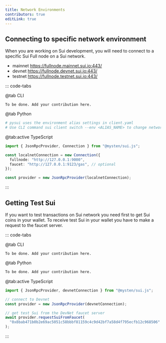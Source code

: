 ```yaml
---
title: Network Environments
contributors: true
editLink: true
---
```


## Connecting to specific network environment

When you are working on Sui development, you will need to connect to a specific Sui Full node on a Sui network.

- mainnet https://fullnode.mainnet.sui.io:443/
- devnet https://fullnode.devnet.sui.io:443/
- testnet https://fullnode.testnet.sui.io:443/

::: code-tabs

@tab CLI

```shell
To be done. Add your contribution here.
```

@tab Python

```python
# pysui uses the environment alias settings in client.yaml
# Use CLI command sui client switch --env <ALIAS_NAME> to change network
```

@tab:active TypeScript

```ts
import { JsonRpcProvider, Connection } from "@mysten/sui.js";

const localnetConnection = new Connection({
  fullnode: "http://127.0.0.1:9000",
  faucet: "http://127.0.0.1:9123/gas", // optional
});

const provider = new JsonRpcProvider(localnetConnection);
```

:::

## Getting Test Sui

If you want to test transactions on Sui network you need first to get Sui coins in your wallet. To receive test Sui in your wallet you have to make a request to the faucet server.

::: code-tabs

@tab CLI

```shell
To be done. Add your contribution here.
```

@tab Python

```python
To be done. Add your contribution here.
```

@tab:active TypeScript

```ts
import { JsonRpcProvider, devnetConnection } from "@mysten/sui.js";

// connect to Devnet
const provider = new JsonRpcProvider(devnetConnection);

// get test Sui from the DevNet faucet server
await provider.requestSuiFromFaucet(
  "0x8bab471b0b2e69ac5051c58bbbf81159c4c9d42bf7a58d4f795ecfb12c968506"
);
```

:::

